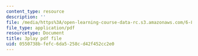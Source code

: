 ```yaml
---
content_type: resource
description: ''
file: /media/https%3A/open-learning-course-data-rc.s3.amazonaws.com/6-849-geometric-folding-algorithms-linkages-origami-polyhedra-fall-2012/0550738bfefc6da5258cd42f452cc2e0_VQcvVx-niG4.pdf
file_type: application/pdf
resourcetype: Document
title: 3play pdf file
uid: 0550738b-fefc-6da5-258c-d42f452cc2e0
---
```

